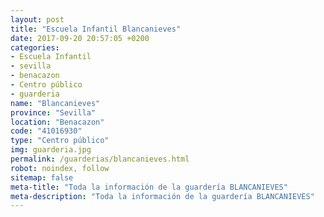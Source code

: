 ```yaml
---
layout: post
title: "Escuela Infantil Blancanieves"
date: 2017-09-20 20:57:05 +0200
categories:
- Escuela Infantil
- sevilla
- benacazon
- Centro público
- guarderia
name: "Blancanieves"
province: "Sevilla"
location: "Benacazon"
code: "41016930"
type: "Centro público"
img: guarderia.jpg
permalink: /guarderias/blancanieves.html
robot: noindex, follow
sitemap: false
meta-title: "Toda la información de la guardería BLANCANIEVES"
meta-description: "Toda la información de la guardería BLANCANIEVES"
---
```

